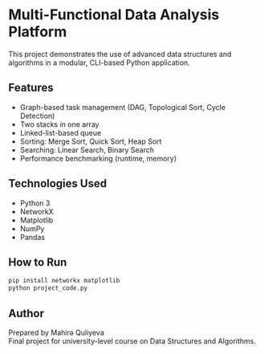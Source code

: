 # Multi-Functional Data Analysis Platform

This project demonstrates the use of advanced data structures and algorithms in a modular, CLI-based Python application.

## Features
- Graph-based task management (DAG, Topological Sort, Cycle Detection)
- Two stacks in one array
- Linked-list-based queue
- Sorting: Merge Sort, Quick Sort, Heap Sort
- Searching: Linear Search, Binary Search
- Performance benchmarking (runtime, memory)

## Technologies Used
- Python 3
- NetworkX
- Matplotlib
- NumPy
- Pandas

## How to Run
```bash
pip install networkx matplotlib
python project_code.py
```

## Author
Prepared by Mahirə Quliyeva  
Final project for university-level course on Data Structures and Algorithms.
